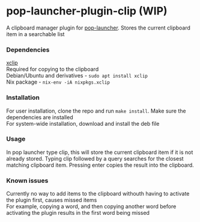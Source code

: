 # pop-launcher-plugin-clip (WIP)
A clipboard manager plugin for [pop-launcher](https://github.com/pop-os/launcher). Stores the current clipboard item in a searchable list

### Dependencies
[xclip](https://github.com/astrand/xclip)\
Required for copying to the clipboard\
Debian/Ubuntu and derivatives - `sudo apt install xclip`\
Nix package - `nix-env -iA nixpkgs.xclip`

### Installation
For user installation, clone the repo and run `make install`. Make sure the dependencies are installed\
For system-wide installation, download and install the deb file

### Usage
In pop launcher type clip, this will store the current clipboard item if it is not already stored. Typing clip followed by a query searches for the closest matching clipboard item. Pressing enter copies the result into the clipboard.

### Known issues
Currently no way to add items to the clipboard withouth having to activate the plugin first, causes missed items\
For example, copying a word, and then copying another word before activating the plugin results in the first word being missed
